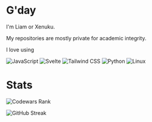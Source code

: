 # G'day
I'm Liam or Xenuku.


My repositories are mostly private for academic integrity. 

I love using

![JavaScript](https://img.shields.io/badge/JavaScript-323330?style=for-the-badge&logo=javascript&logoColor=F7DF1E) 
![Svelte](https://img.shields.io/badge/Svelte-4A4A55?style=for-the-badge&logo=svelte&logoColor=FF3E00)
![Tailwind CSS](https://img.shields.io/badge/Tailwind_CSS-38B2AC?style=for-the-badge&logo=tailwind-css&logoColor=white)
![Python](https://img.shields.io/badge/Python-FFD43B?style=for-the-badge&logo=python&logoColor=blue)
![Linux](https://img.shields.io/badge/Linux-FCC624?style=for-the-badge&logo=linux&logoColor=black)


# Stats

![Codewars Rank](https://www.codewars.com/users/Xenuku/badges/large)

![GitHub Streak](http://github-readme-streak-stats.herokuapp.com?user=Xenuku&theme=dracula&hide_border=true&date_format=M%20j%5B%2C%20Y%5D)


